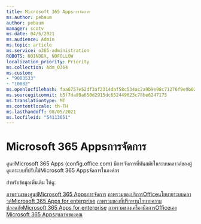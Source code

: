 ```yaml
---
title: Microsoft 365 Appsการจัดการ
ms.author: pebaum
author: pebaum
manager: scotv
ms.date: 04/6/2021
ms.audience: Admin
ms.topic: article
ms.service: o365-administration
ROBOTS: NOINDEX, NOFOLLOW
localization_priority: Priority
ms.collection: Adm_O364
ms.custom:
- "9003533"
- "10882"
ms.openlocfilehash: faa6757e52df3af2314daf58c534ac2a9b9e98c71276f9e9b02c02f8d9cc88d0
ms.sourcegitcommit: b5f7da89a650d2915dc652449623c78be6247175
ms.translationtype: MT
ms.contentlocale: th-TH
ms.lasthandoff: 08/05/2021
ms.locfileid: "54113651"
---
```

# <a name="microsoft-365-apps-admin-center"></a>Microsoft 365 Appsการจัดการ

ศูนย์Microsoft 365 Apps (config.office.com) มีการจัดการที่ทันสมัยในระบบคลาวด์ของผู้ดูแลระบบที่ปรับใช้Microsoft 365 Appsจัดการในองค์กร 

สำหรับข้อมูลเพิ่มเติม ให้ดู:

[ภาพรวมของศูนย์Microsoft 365 Appsการจัดการ](https://docs.microsoft.com/deployoffice/admincenter/overview) 
 [ภาพรวมของบริการOfficeนโยบายระบบคลาวด์Microsoft 365 Apps for enterprise](https://docs.microsoft.com/deployoffice/overview-office-cloud-policy-service) 
 [ภาพรวมของที่ปรึกษานโยบายความปลอดภัยMicrosoft 365 Apps for enterprise](https://docs.microsoft.com/deployoffice/overview-of-security-policy-advisor) 
 [ภาพรวมของเครื่องมือการOfficeเอง](https://docs.microsoft.com/deployoffice/overview-of-the-office-customization-tool-for-click-to-run) 
 [Microsoft 365 Appsสุขภาพของคุณ](https://docs.microsoft.com/deployoffice/admincenter/microsoft-365-apps-health)